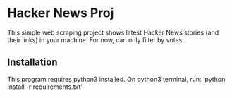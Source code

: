# Hacker News Proj
This simple web scraping project shows latest Hacker News stories (and their links) in your machine. For now, can only filter by votes.

## Installation
This program requires python3 installed. On python3 terminal, run: 'python install -r requirements.txt'
